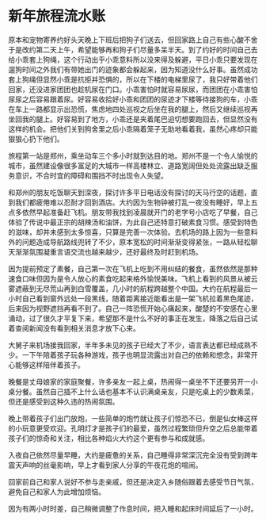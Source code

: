 # 新年旅程流水账


原本和宠物寄养约好头天晚上下班后把狗子们送去，但回家路上自己有些心酸不舍于是改约第二天上午，希望能够再和狗子们尽量多呆半天。到了约好的时间自己去给小乖套上狗绳，这个行动出乎小乖意料所以没来得及躲避，平日小乖只要发现在遛狗时间之外我们有带她出门的迹象都会躲起来，因为知道没什么好事。虽然成功套上狗绳但显然小乖是抗拒并恐惧的，所以在下楼的电梯里尿了，我只好带着他们回家，还没进家团团也趁机尿在门口。小乖害怕时就容易尿尿，而团团在小乖害怕尿尿之后容易跟着尿。好容易收拾好小乖和团团的尿迹才下楼等待接狗的车，小乖在车上一路都显示出恐慌，焦虑地四处巡视之后坐在我的腿上，然后又继续巡视再坐回我的腿上。好容易到了地方，小乖还是夹着尾巴迫切想要跑回去，但显然没有这样的机会。把他们关到狗舍里之后小乖隔着笼子无助地看着我，虽然心疼却只能狠狠心扔下他们。

旅程第一站是郑州，乘坐动车三个多小时就到达目的地。郑州不是一个令人愉悦的城市，虽然建设像很多富足的大城市一样高楼林立、道路宽阔但处处流露出缺乏服务意识，不合时宜的障碍和围挡不时出现令人失望。

和郑州的朋友吃饭聊天到深夜，探讨许多平日电话没有探讨的天马行空的话题，直到我们都疲倦难以忍耐才回到酒店。大约因为生物钟被打乱一夜没有睡好，早上五点多依然早起准备赶飞机。朋友带我找到凌晨就开门的老字号小店吃了早餐，自己体验了传说中最正宗的胡辣汤和油饼，为此自己还特意打破素食习惯。感受到特色的滋味，却并未感到太多惊喜，只算是完善一次体验。去机场的路上因为一些意料外的问题造成导航路线兜转了不少，原本宽松的时间渐渐变得紧张，一路从轻松聊天渐渐氛围凝重言语交流也越来越少，还好最终及时赶到机场。

因为提前预定了素餐，自己第一次在飞机上吃到不用纠结的餐食，虽然依然是那种速食口味但因为是令人放心的素食吃起来格外愉悦美味。飞机上看到的风景从被云雾遮蔽到无尽荒山再到白雪覆盖，几小时的航程跨越整个中国。大约在航程最后一小时自己看到窗外远处一段黑线，随着距离接近能看出是一架飞机拉着黑色尾迹，后来因为视野遮挡再看不到了。自己一阵恐慌开始心痛起来，酸楚的不安感在心里涌动，过了很久才平复下来，希望那不是什么不好的事正在发生，降落之后自己试着查阅新闻没有看到相关消息才放下心来。

大舅子来机场接我回家，半年多未见的孩子已经大了不少，语言表达都已经成熟不少。一下午陪着孩子玩各种游戏，孩子也明显流露出对自己的依赖和想念，非常开心能够这样陪伴着孩子。

晚餐是丈母娘家的家庭聚餐，许多亲友一起上桌，热闹得一桌坐不下还要另开一小桌分餐。虽然自己插不上什么话也基本不认识满桌亲友，只是吃桌上的少数素菜，但还是感受到这种久违的热闹氛围。

晚上带着孩子们出门放炮，一些简单的炮竹就让孩子们惊恐不已，倒是仙女棒这样的小玩意更受欢迎。孔明灯才是孩子们的最爱，虽然过程繁琐但升空之后总能带着孩子们的惊奇和关注，相比各种焰火大约这个更有参与和成就感。

入夜自己依然尽量早睡，大约是疲惫的关系，自己睡得非常深沉完全没有受到跨年震天声响的丝毫影响，早上才看到家人分享的午夜花炮的喧闹。

回家前自己和家人说好不参与走亲戚，但还是决定入乡随俗跟着去感受节日气氛，避免自己和家人为此增加烦恼。

因为有两小时时差，自己稍微调整了作息时间，把入睡和起床时间延后了一小时。
